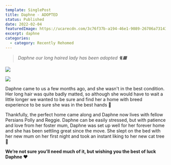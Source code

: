 ```yaml
---
template: SinglePost
title: Daphne - ADOPTED
status: Published
date: 2022-02-04
featuredImage: https://ucarecdn.com/3c76f37b-a194-46e1-9089-26706a731436/-/crop/450x312/0,113/-/preview/
excerpt: daphne
categories:
  - category: Recently Rehomed
---
```

> *Daphne our long haired lady has been adopted 🐈‍⬛*

![](https://ucarecdn.com/b51c8d66-307b-459e-8076-eea92542bce5/)

![](https://ucarecdn.com/fe88f5c6-8a9c-4856-a29a-0be9264ef017/)


Daphne came to us a few months ago, and she wasn't in the best condition. Her long hair was quite badly matted, so although she would have to wait a little longer we wanted to be sure and find her a home with breed experience to be sure she was in the best hands 🤗


Thankfully, the perfect home came along and Daphne now lives with fellow Persians Polly and Reggie. Daphne can be easily stressed, but with patience and love from her foster mum, Daphne was set up well for her forever home and she has been settling great since the move. She slept on the bed with her new mum on her first night and took an instant liking to her new cat tree 🌳


**We’re not sure you’ll need much of it, but wishing you the best of luck Daphne ❤️**